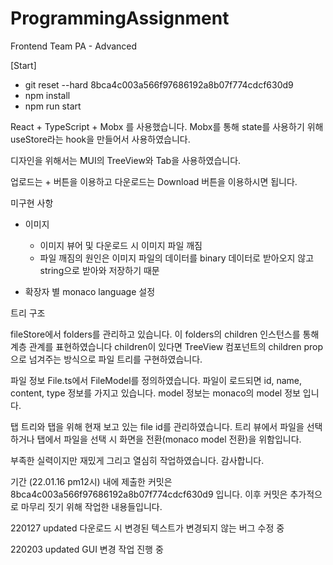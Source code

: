 # ProgrammingAssignment
Frontend Team PA - Advanced

[Start]
- git reset --hard 8bca4c003a566f97686192a8b07f774cdcf630d9
- npm install
- npm run start


React + TypeScript + Mobx 를 사용했습니다.
Mobx를 통해 state를 사용하기 위해 useStore라는 hook을 만들어서 사용하였습니다.

디자인을 위해서는 MUI의 TreeView와 Tab을 사용하였습니다.

업로드는 + 버튼을 이용하고 다운로드는 Download 버튼을 이용하시면 됩니다.

미구현 사항

* 이미지
  
  * 이미지 뷰어 및 다운로드 시 이미지 파일 깨짐
  * 파일 깨짐의 원인은 이미지 파일의 데이터를 binary 데이터로 받아오지 않고 string으로 받아와 저장하기 때문

* 확장자 별 monaco language 설정

트리 구조

fileStore에서 folders를 관리하고 있습니다.
이 folders의 children 인스턴스를 통해 계층 관계를 표현하였습니다
children이 있다면 TreeView 컴포넌트의 children prop으로 넘겨주는 방식으로 파일 트리를 구현하였습니다.

파일 정보
File.ts에서 FileModel를 정의하였습니다.
파일이 로드되면 id, name, content, type 정보를 가지고 있습니다.
model 정보는 monaco의 model 정보 입니다.

탭
트리와 탭을 위해 현재 보고 있는 file id를 관리하였습니다.
트리 뷰에서 파일을 선택하거나 탭에서 파일을 선택 시 화면을 전환(monaco model 전환)을 위함입니다.

부족한 실력이지만 재밌게 그리고 열심히 작업하였습니다.
감사합니다.

기간 (22.01.16 pm12시) 내에 제출한 커밋은 8bca4c003a566f97686192a8b07f774cdcf630d9 입니다.
이후 커밋은 추가적으로 마무리 짓기 위해 작업한 내용들입니다.

220127 updated
다운로드 시 변경된 텍스트가 변경되지 않는 버그 수정 중

220203 updated
GUI 변경 작업 진행 중